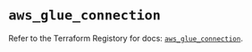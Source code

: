 # `aws_glue_connection`

Refer to the Terraform Registory for docs: [`aws_glue_connection`](https://registry.terraform.io/providers/hashicorp/aws/3.76.1/docs/resources/glue_connection).
